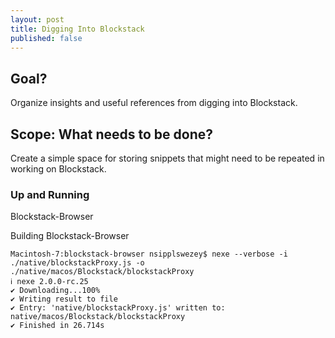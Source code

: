 ```yaml
---
layout: post
title: Digging Into Blockstack
published: false
---
```


## Goal?

Organize insights and useful references from digging into Blockstack.


## Scope: What needs to be done?

Create a simple space for storing snippets that might need to be repeated in working on Blockstack.

### Up and Running

Blockstack-Browser

Building Blockstack-Browser
```
Macintosh-7:blockstack-browser nsipplswezey$ nexe --verbose -i ./native/blockstackProxy.js -o ./native/macos/Blockstack/blockstackProxy
ℹ nexe 2.0.0-rc.25
✔ Downloading...100%
✔ Writing result to file
✔ Entry: 'native/blockstackProxy.js' written to: native/macos/Blockstack/blockstackProxy
✔ Finished in 26.714s
```
